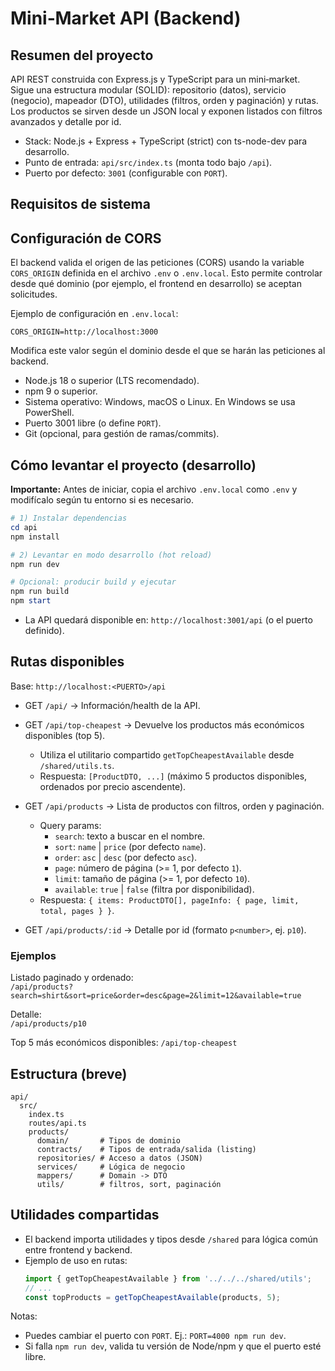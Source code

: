 # Mini‑Market API (Backend)

## Resumen del proyecto

API REST construida con Express.js y TypeScript para un mini‑market. Sigue una estructura modular (SOLID): repositorio (datos), servicio (negocio), mapeador (DTO), utilidades (filtros, orden y paginación) y rutas. Los productos se sirven desde un JSON local y exponen listados con filtros avanzados y detalle por id.

- Stack: Node.js + Express + TypeScript (strict) con ts-node-dev para desarrollo.
- Punto de entrada: `api/src/index.ts` (monta todo bajo `/api`).
- Puerto por defecto: `3001` (configurable con `PORT`).

## Requisitos de sistema
## Configuración de CORS

El backend valida el origen de las peticiones (CORS) usando la variable `CORS_ORIGIN` definida en el archivo `.env` o `.env.local`. Esto permite controlar desde qué dominio (por ejemplo, el frontend en desarrollo) se aceptan solicitudes.

Ejemplo de configuración en `.env.local`:
```
CORS_ORIGIN=http://localhost:3000
```

Modifica este valor según el dominio desde el que se harán las peticiones al backend.
- Node.js 18 o superior (LTS recomendado).
- npm 9 o superior.
- Sistema operativo: Windows, macOS o Linux. En Windows se usa PowerShell.
- Puerto 3001 libre (o define `PORT`).
- Git (opcional, para gestión de ramas/commits).

## Cómo levantar el proyecto (desarrollo)


**Importante:** Antes de iniciar, copia el archivo `.env.local` como `.env` y modifícalo según tu entorno si es necesario.

```powershell
# 1) Instalar dependencias
cd api
npm install

# 2) Levantar en modo desarrollo (hot reload)
npm run dev

# Opcional: producir build y ejecutar
npm run build
npm start
```

- La API quedará disponible en: `http://localhost:3001/api` (o el puerto definido).

## Rutas disponibles

Base: `http://localhost:<PUERTO>/api`

- GET `/api/`  → Información/health de la API.

- GET `/api/top-cheapest` → Devuelve los productos más económicos disponibles (top 5).
  - Utiliza el utilitario compartido `getTopCheapestAvailable` desde `/shared/utils.ts`.
  - Respuesta: `[ProductDTO, ...]` (máximo 5 productos disponibles, ordenados por precio ascendente).


- GET `/api/products` → Lista de productos con filtros, orden y paginación.
  - Query params:
    - `search`: texto a buscar en el nombre.
    - `sort`: `name` | `price` (por defecto `name`).
    - `order`: `asc` | `desc` (por defecto `asc`).
    - `page`: número de página (>= 1, por defecto `1`).
    - `limit`: tamaño de página (>= 1, por defecto `10`).
    - `available`: `true` | `false` (filtra por disponibilidad).
  - Respuesta: `{ items: ProductDTO[], pageInfo: { page, limit, total, pages } }`.

- GET `/api/products/:id` → Detalle por id (formato `p<number>`, ej. `p10`).

### Ejemplos

Listado paginado y ordenado:  
  `/api/products?search=shirt&sort=price&order=desc&page=2&limit=12&available=true`

Detalle:  
  `/api/products/p10`

Top 5 más económicos disponibles:
  `/api/top-cheapest`


## Estructura (breve)

```
api/
  src/
    index.ts
    routes/api.ts
    products/
      domain/       # Tipos de dominio
      contracts/    # Tipos de entrada/salida (listing)
      repositories/ # Acceso a datos (JSON)
      services/     # Lógica de negocio
      mappers/      # Domain -> DTO
      utils/        # filtros, sort, paginación
```

## Utilidades compartidas

- El backend importa utilidades y tipos desde `/shared` para lógica común entre frontend y backend.
- Ejemplo de uso en rutas:
  ```ts
  import { getTopCheapestAvailable } from '../../../shared/utils';
  // ...
  const topProducts = getTopCheapestAvailable(products, 5);
  ```

Notas:
- Puedes cambiar el puerto con `PORT`. Ej.: `PORT=4000 npm run dev`.
- Si falla `npm run dev`, valida tu versión de Node/npm y que el puerto esté libre.